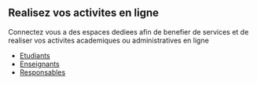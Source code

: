 ## Realisez vos activites en ligne

Connectez vous a des espaces dediees afin de benefier de services et de realiser vos activites academiques ou administratives en ligne

- [Etudiants](#)
- [Enseignants](#)
- [Responsables](#)